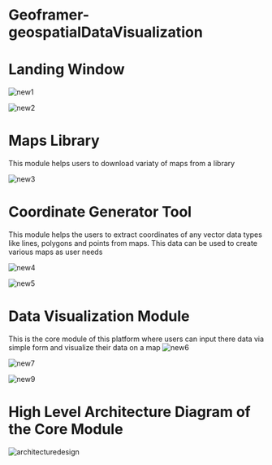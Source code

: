 ﻿# Geoframer-geospatialDataVisualization

# Landing Window

![new1](https://github.com/DushanMalingaKarunapala/Geoframer-geospatialDataVisualization/assets/115198113/993d1b75-66ef-4ea9-bf3a-a74fa2fb703c)



![new2](https://github.com/DushanMalingaKarunapala/Geoframer-geospatialDataVisualization/assets/115198113/8076cc53-fc4b-463c-be59-6f13995f3a9a)

# Maps Library 
This module helps users to download variaty of maps from a library

![new3](https://github.com/DushanMalingaKarunapala/Geoframer-geospatialDataVisualization/assets/115198113/6e67704c-96a3-4bdf-b99a-1ff663cf4ef2)


# Coordinate Generator Tool
This module helps the users to extract coordinates of any vector data types like lines, polygons and points from maps. This data can be used to create various maps as user needs

![new4](https://github.com/DushanMalingaKarunapala/Geoframer-geospatialDataVisualization/assets/115198113/a929db72-4c7c-496f-8f99-92787d7bb711)

![new5](https://github.com/DushanMalingaKarunapala/Geoframer-geospatialDataVisualization/assets/115198113/81706555-4ed9-4346-9289-e8506012bf95)

# Data Visualization Module
This is the core module of this platform where users can input there data via simple form and visualize their data on a map
![new6](https://github.com/DushanMalingaKarunapala/Geoframer-geospatialDataVisualization/assets/115198113/eb822c2c-5ff0-4d62-9a0b-a87e323580fb)

![new7](https://github.com/DushanMalingaKarunapala/Geoframer-geospatialDataVisualization/assets/115198113/2b015e0a-fbe2-4505-a433-5dfc1962b23e)

![new9](https://github.com/DushanMalingaKarunapala/Geoframer-geospatialDataVisualization/assets/115198113/63b4e46e-0f62-4c1b-8fc5-5fe682384502)

# High Level Architecture Diagram of the Core Module
![architecturedesign](https://github.com/DushanMalingaKarunapala/Geoframer-geospatialDataVisualization/assets/115198113/d9d0f55b-3b9c-4bc8-9404-d725fa4af6a3)
